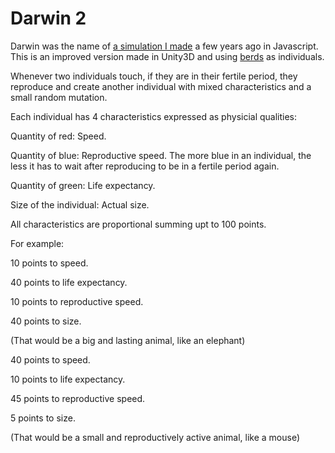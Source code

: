 # Darwin 2
Darwin was the name of [a simulation I made](https://github.com/ezhor/Arensis) a few years ago in Javascript.
This is an improved version made in Unity3D and using [berds](https://www.youtube.com/channel/UCRei8TBpt4r0WPZ7MkiKmVg) as individuals.

Whenever two individuals touch, if they are in their fertile period, they reproduce and create another individual with mixed characteristics and a small random mutation.

Each individual has 4 characteristics expressed as physicial qualities:

Quantity of red: Speed.

Quantity of blue: Reproductive speed. The more blue in an individual, the less it has to wait after reproducing to be in a fertile period again.

Quantity of green: Life expectancy.

Size of the individual: Actual size.


All characteristics are proportional summing upt to 100 points.

For example:

10 points to speed.

40 points to life expectancy.

10 points to reproductive speed.

40 points to size.

(That would be a big and lasting animal, like an elephant)

40 points to speed.

10 points to life expectancy.

45 points to reproductive speed.

5 points to size.

(That would be a small and reproductively active animal, like a mouse)

